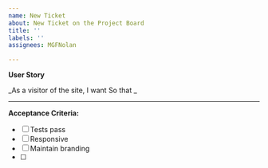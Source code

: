 ```yaml
---
name: New Ticket
about: New Ticket on the Project Board
title: ''
labels: ''
assignees: MGFNolan

---
```


**User Story**

_As a visitor of the site,
I want 
So that _

---

**Acceptance Criteria:**

- [ ] Tests pass
- [ ] Responsive
- [ ] Maintain branding
- [ ]
